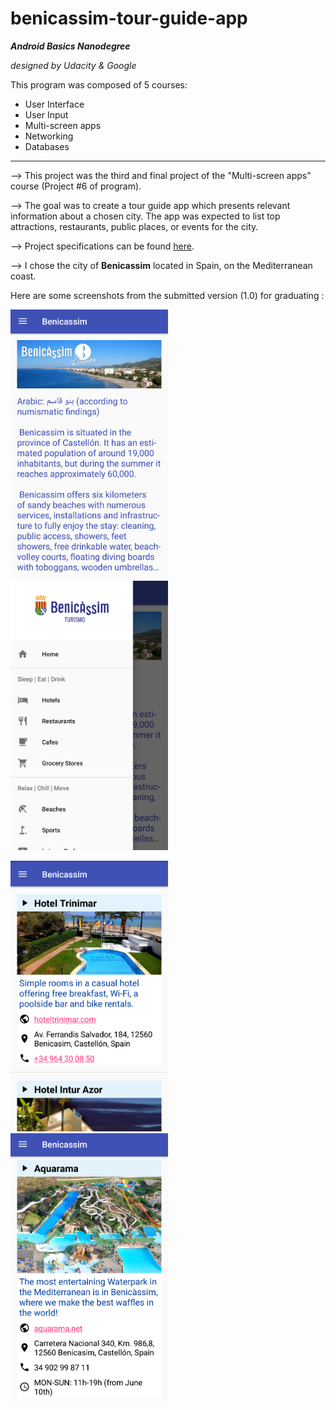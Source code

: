 # benicassim-tour-guide-app

**_Android Basics Nanodegree_**

   _designed by Udacity & Google_

This program was composed of 5 courses:
* User Interface
* User Input
* Multi-screen apps
* Networking
* Databases

---

--> This project was the third and final project of the "Multi-screen apps" course (Project #6 of program).

--> The goal was to create a tour guide app which presents relevant information about a chosen city. The app was expected to list top attractions, restaurants, public places, or events for the city.

--> Project specifications can be found [here](documentation/udacity-abn-tour-guide-app-specifications.pdf).

--> I chose the city of <b>Benicassim</b> located in Spain, on the Mediterranean coast.

Here are some screenshots from the submitted version (1.0) for graduating :

<img src ="documentation/screenshots/udacity-abn-tour-guide-app-v1.0-ss1.png?raw=true" width="50%"></img>
<img src ="documentation/screenshots/udacity-abn-tour-guide-app-v1.0-ss2.png?raw=true" width="50%"></img>

<img src ="documentation/screenshots/udacity-abn-tour-guide-app-v1.0-ss3.png?raw=true" width="50%"></img>
<img src ="documentation/screenshots/udacity-abn-tour-guide-app-v1.0-ss4.png?raw=true" width="50%"></img>
